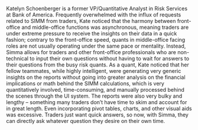 Katelyn Schoenberger is a former VP/Quantitative Analyst in Risk Services at Bank of America. Frequently overwhelmed with the influx of requests related to SIMM from traders, Kate noticed that the harmony between front-office and middle-office functions was asynchronous, meaning traders are under extreme pressure to receive the insights on their data in a quick fashion; contrary to the front-office speed, quants in middle-office facing roles are not usually operating under the same pace or mentality.
Instead, Simma allows for traders and other front-office professionals who are non-technical to input their own questions without having to wait for answers to their questions from the busy risk quants. 
As a quant, Kate noticed that her fellow teammates, while highly intelligent, were generating very generic insights on the reports without going into greater analysis on the financial implications or math behind the SIMM calculations, which is very quantitatively involved, time-consuming, and manually processed behind the scenes through the UI system. The reports were also very bulky and lengthy – something many traders don’t have time to skim and account for in great length. Even incorporating pivot tables, charts, and other visual aids was excessive. Traders just want quick answers, so now, with Simma, they can directly ask whatever question they desire on their own time. 
